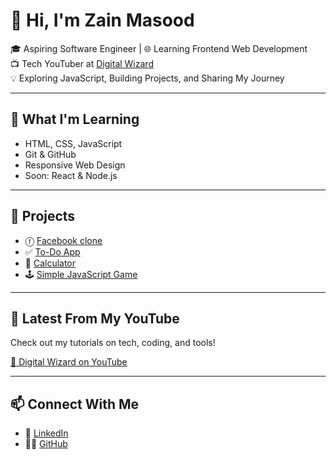 # 👋 Hi, I'm Zain Masood

🎓 Aspiring Software Engineer | 🌐 Learning Frontend Web Development  
📺 Tech YouTuber at [Digital Wizard](
https://youtube.com/@zain-xj6v?si=004NS9tg3lLiDpZy
)  
💡 Exploring JavaScript, Building Projects, and Sharing My Journey

---

## 🧠 What I'm Learning

- HTML, CSS, JavaScript
- Git & GitHub
- Responsive Web Design
- Soon: React & Node.js

---

## 🔨 Projects

- ⓕ [Facebook clone](https://github.com/yourusername/portfolio)  
- ✅ [To-Do App](https://github.com/yourusername/todo-app)  
- 🧮 [Calculator](https://github.com/yourusername/calculator)  
- 🕹️ [Simple JavaScript Game](https://github.com/yourusername/game-project)

---

## 📢 Latest From My YouTube
Check out my tutorials on tech, coding, and tools!

[🔗 Digital Wizard on YouTube](
https://youtube.com/@zain-xj6v?si=004NS9tg3lLiDpZy
)

---

## 📫 Connect With Me

- 💼 [LinkedIn](https://www.linkedin.com/in/zain-masood-b8830a30a?utm_source=share&utm_campaign=share_via&utm_content=profile&utm_medium=android_app)
- 🧑‍💻 [GitHub](
-https://github.com/ZAIN1490)
